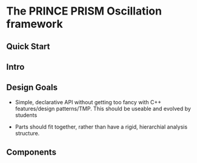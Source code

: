 # The PRINCE PRISM Oscillation framework

## Quick Start

## Intro

## Design Goals

* Simple, declarative API without getting too fancy with C++ features/design patterns/TMP. This should be useable and evolved by students

* Parts should fit together, rather than have a rigid, hierarchial analysis structure.

## Components
